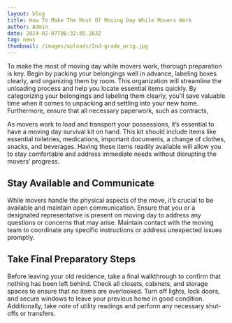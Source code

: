 ```yaml
---
layout: blog
title: How To Make The Most Of Moving Day While Movers Work
author: Admin
date: 2024-02-07T06:32:05.263Z
tag: news
thumbnail: /images/uploads/2nd-grade_orig.jpg
---
```

To make the most of moving day while movers work, thorough preparation is key. Begin by packing your belongings well in advance, labeling boxes clearly, and organizing them by room. This organization will streamline the unloading process and help you locate essential items quickly. By categorizing your belongings and labeling them clearly, you’ll save valuable time when it comes to unpacking and settling into your new home. Furthermore, ensure that all necessary paperwork, such as contracts,



As movers work to load and transport your possessions, it’s essential to have a moving day survival kit on hand. This kit should include items like essential toiletries, medications, important documents, a change of clothes, snacks, and beverages. Having these items readily available will allow you to stay comfortable and address immediate needs without disrupting the movers’ progress.

## Stay Available and Communicate

While movers handle the physical aspects of the move, it’s crucial to be available and maintain open communication. Ensure that you or a designated representative is present on moving day to address any questions or concerns that may arise. Maintain contact with the moving team to coordinate any specific instructions or address unexpected issues promptly.



## Take Final Preparatory Steps

Before leaving your old residence, take a final walkthrough to confirm that nothing has been left behind. Check all closets, cabinets, and storage spaces to ensure that no items are overlooked. Turn off lights, lock doors, and secure windows to leave your previous home in good condition. Additionally, take note of utility readings and perform any necessary shut-offs or transfers.
